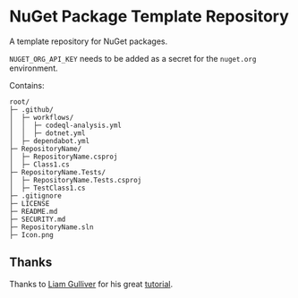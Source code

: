 # NuGet Package Template Repository
A template repository for NuGet packages.

`NUGET_ORG_API_KEY` needs to be added as a secret for the `nuget.org` environment.

Contains:

    root/
    ├─ .github/
    │  ├─ workflows/
    │  │  ├─ codeql-analysis.yml
    │  │  ├─ dotnet.yml
    │  ├─ dependabot.yml
    ├─ RepositoryName/
    │  ├─ RepositoryName.csproj
    │  ├─ Class1.cs
    ├─ RepositoryName.Tests/
    │  ├─ RepositoryName.Tests.csproj
    │  ├─ TestClass1.cs
    ├─ .gitignore
    ├─ LICENSE
    ├─ README.md
    ├─ SECURITY.md
    ├─ RepositoryName.sln
    ├─ Icon.png
    
## Thanks

Thanks to [Liam Gulliver](https://github.com/lgulliver) for his great [tutorial](https://lgulliver.github.io/dynamically-generate-projects-with-github-templates-and-actions/).

<!--
# {{RepositoryName}}
[![.NET]({{RepositoryUrl}}/actions/workflows/dotnet.yml/badge.svg)]({{RepositoryUrl}}/actions/workflows/dotnet.yml)
[![CodeQL Analysis]({{RepositoryUrl}}/actions/workflows/codeql-analysis.yml/badge.svg)]({{RepositoryUrl}}/actions/workflows/codeql-analysis.yml)

This NuGet package is really awesome!

You can install it using the following **.NET CLI** command:

    dotnet add package {{RepositoryName}} --version *
-->
